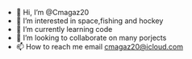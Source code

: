 - 👋 Hi, I’m @Cmagaz20
- 👀 I’m interested in space,fishing and hockey 
- 🌱 I’m currently learning code 
- 💞️ I’m looking to collaborate on many porjects 
- 📫 How to reach me email cmagaz20@icloud.com

<!---
Cmagaz20/Cmagaz20 is a ✨ special ✨ repository because its `README.md` (this file) appears on your GitHub profile.
You can click the Preview link to take a look at your changes.
--->
